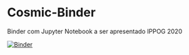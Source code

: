 # Cosmic-Binder
Binder com Jupyter Notebook a ser apresentado IPPOG 2020

[![Binder](https://mybinder.org/badge_logo.svg)](https://mybinder.org/v2/gh/Materloki/Cosmic-Binder/HEAD)
